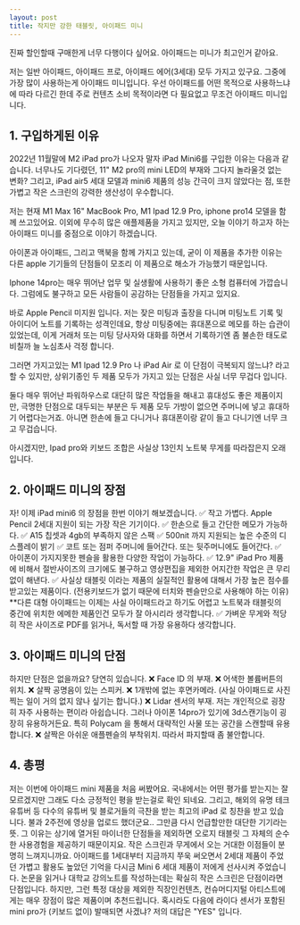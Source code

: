 ```yaml
---
layout: post
title: 작지만 강한 태블릿, 아이패드 미니
---
```


진짜 할인할때 구매한게 너무 다행이다 싶어요.
아이패드는 미니가 최고인거 같아요.

저는 일반 아이패드, 아이패드 프로, 아이패드 에어(3세대) 모두 가지고 있구요.
그중에 가장 많이 사용하는게 아이패드 미니입니다.
우선 아이패드를 어떤 목적으로 사용하느냐에 따라 다르긴 한데 주로 컨텐츠 소비 목적이라면 다 필요없고 무조건 아이패드 미니입니다.



<h2>1. 구입하게된 이유</h2>
2022년 11월말에 M2 iPad pro가 나오자 말자 iPad Mini6를 구입한 이유는 다음과 같습니다.
너무나도 기다렸던, 11" M2 pro의 mini LED의 부재와 그다지 놀라울것 없는 변화? 그리고, iPad air5 세대 모델과 mini6 제품의 성능 간극이 크지 않았다는 점, 또한 가볍고 작은 스크린의 강력한 생산성이 우수합니다.

저는 현재 M1 Max 16" MacBook Pro, M1 Ipad 12.9 Pro, iphone pro14 모델을 함께 쓰고있어요.
이외에 무수히 많은 애플제품을 가지고 있지만, 오늘 이야기 하고자 하는 아이패드 미니를 중점으로 이야기 하겠습니다.

아이폰과 아이패드, 그리고 맥북을 함께 가지고 있는데, 굳이 이 제품을 추가한 이유는 다른 apple 기기들의 단점들이 모조리 이 제품으로 해소가 가능했기 때문입니다.

Iphone 14pro는 매우 뛰어난 업무 및 실생활에 사용하기 좋은 소형 컴퓨터에 가깝습니다. 
그럼에도 불구하고 모든 사람들이 공감하는 단점들을 가지고 있지요.

바로 Apple Pencil 미지원 입니다. 저는 잦은 미팅과 출장을 다니며 미팅노트 기록 및 아이디어 노트를 기록하는 성격인데요, 항상 미팅중에는 휴대폰으로 메모를 하는 습관이 있었는데, 이게 거래처 또는 미팅 당사자와 대화를 하면서 기록하기엔 좀 불손한 태도로 비칠까 늘 노심초사 걱정 합니다.

그러면 가지고있는 M1 Ipad 12.9 Pro 나 iPad Air 로 이 단점이 극복되지 않느냐? 라고 할 수 있지만, 상위기종인 두 제품 모두가 가지고 있는 단점은 사실 너무 무겁다 입니다. 

둘다 매우 뛰어난 파워하우스로 대단히 많은 작업들을 해내고 휴대성도 좋은 제품이지만, 극명한 단점으로 대두되는 부분은 두 제품 모두 가방이 없으면 주머니에 넣고 휴대하기 어렵다는거죠. 아니면 한손에 들고 다니거나 휴대폰이랑 같이 들고 다니기엔 너무 크고 무겁습니다. 

아시겠지만, Ipad pro와 키보드 조합은 사실상 13인치 노트북 무게를 따라잡은지 오래 입니다.



<h2>2. 아이패드 미니의 장점</h2>
자! 이제 iPad mini6 의 장점을 한번 이야기 해보겠습니다.
✅ 작고 가볍다. Apple Pencil 2세대 지원이 되는 가장 작은 기기이다.
✅ 한손으로 들고 간단한 메모가 가능하다.
✅ A15 칩셋과 4gb의 부족하지 않은 스팩
✅ 500nit 까지 지원되는 높은 수준의 디스플레이 밝기
✅ 코트 또는 점퍼 주머니에 들어간다. 또는 뒷주머니에도 들어간다.
✅ 아이폰이 가지지못한 펜슬을 활용한 다양한 작업이 가능하다.
✅ 12.9" iPad Pro 제품에 비해서 절반사이즈의 크기에도 불구하고 영상편집을 제외한 어지간한 작업은 큰 무리 없이 해낸다.
✅ 사실상 태블릿 이라는 제품의 실질적인 활용에 대해서 가장 높은 점수를 받고있는 제품이다. (전용키보드가 없기 때문에 터치와 펜슬만으로 사용해야 하는 이유) **다른 대형 아이패드는 이제는 사실 아이패드라고 하기도 어렵고 노트북과 태블릿의 중간에 위치한 에메한 제품인건 모두가 잘 아시리라 생각합니다.
✅ 가벼운 무게와 적당히 작은 사이즈로 PDF를 읽거나, 독서할 때 가장 유용하다 생각합니다.



<h2>3. 아이패드 미니의 단점</h2>
하지만 단점은 없을까요? 당연히 있습니다.
❌ Face ID 의 부재.
❌ 어색한 볼륨버튼의 위치.
❌ 살짝 공명음이 있는 스피커.
❌ 1개밖에 없는 후면카메라. (사실 아이패드로 사진찍는 일이 거의 없지 않나 싶기는 합니다.)
❌ Lidar 센서의 부재. 저는 개인적으로 굉장히 자주 사용하는 편이라 아쉽습니다. 그러나 아이폰 14pro가 있기에 3d스캔기능이 굉장히 유용하거든요. 특히 Polycam 을 통해서 대략적인 사물 또는 공간을 스캔할때 유용합니다.
❌ 살짝은 아쉬운 애플펜슬의 부착위치. 따라서 파지할때 좀 불안합니다.


<h2>4. 총평</h2>
저는 이번에 아이패드 mini 제품을 처음 써봤어요.
국내에서는 어떤 평가를 받는지는 잘 모르겠지만 그래도 다소 긍정적인 평을 받는걸로 확인 되네요.
그리고, 해외의 유명 테크 유튜버 등 다수의 유튜버 및 블로거들의 극찬을 받는 최고의 iPad 로 칭찬을 받고 있습니다.
불과 2주전에 영상을 업로드 했더군요.. 그만큼 다시 언급할만한 대단한 기기라는 뜻.
그 이유는 상기에 열거된 마이너한 단점들을 제외하면 오로지 태블릿 그 자체의 순수한 사용경험을 제공하기 때문이지요.
작은 스크린과 무게에서 오는 거대한 이점들이 분명히 느껴지니까요.
아이패드를 1세대부터 지금까지 쭈욱 써오면서 2세대 제품이 주었던 가볍고 활용도 높았던 기억을 다시금 Mini 6 세대 제품이 저에게 선사시켜 주었습니다.
논문을 읽거나 대학교 강의노트를 작성하는데는 확실히 작은 스크린은 단점이라면 단점입니다. 하지만, 그런 특정 대상을 제외한
직장인컨텐츠, 컨슈머디지털 아티스트에게는 매우 장점이 많은 제품이며 추천드립니다.
혹시라도 다음에 라이다 센서가 포함된 mini pro가 (키보드 없이) 발매되면 사겠냐? 저의 대답은 "YES" 입니다.